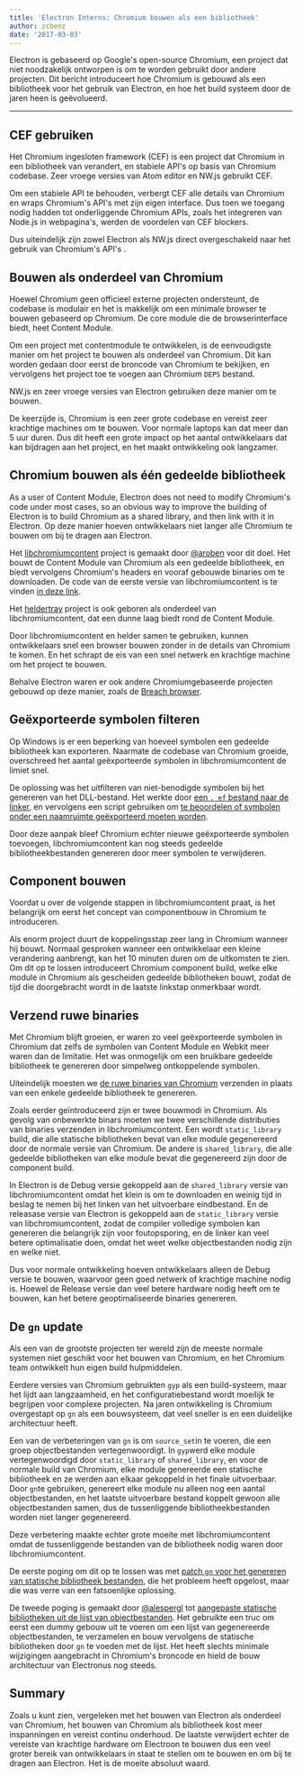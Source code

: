 ```yaml
---
title: 'Electron Interns: Chromium bouwen als een bibliotheek'
author: zcbenz
date: '2017-03-03'
---
```


Electron is gebaseerd op Google's open-source Chromium, een project dat niet noodzakelijk ontworpen is om te worden gebruikt door andere projecten. Dit bericht introduceert hoe Chromium is gebouwd als een bibliotheek voor het gebruik van Electron, en hoe het build systeem door de jaren heen is geëvolueerd.

---

## CEF gebruiken

Het Chromium ingesloten framework (CEF) is een project dat Chromium in een bibliotheek van verandert, en stabiele API's op basis van Chromium codebase. Zeer vroege versies van Atom editor en NW.js gebruikt CEF.

Om een stabiele API te behouden, verbergt CEF alle details van Chromium en wraps Chromium's API's met zijn eigen interface. Dus toen we toegang nodig hadden tot onderliggende Chromium APIs, zoals het integreren van Node.js in webpagina's, werden de voordelen van CEF blockers.

Dus uiteindelijk zijn zowel Electron als NW.js direct overgeschakeld naar het gebruik van Chromium's API's .

## Bouwen als onderdeel van Chromium

Hoewel Chromium geen officieel externe projecten ondersteunt, de codebase is modulair en het is makkelijk om een minimale browser te bouwen gebaseerd op Chromium. De core module die de browserinterface biedt, heet Content Module.

Om een project met contentmodule te ontwikkelen, is de eenvoudigste manier om het project te bouwen als onderdeel van Chromium. Dit kan worden gedaan door eerst de broncode van Chromium te bekijken, en vervolgens het project toe te voegen aan Chromium `DEPS` bestand.

NW.js en zeer vroege versies van Electron gebruiken deze manier om te bouwen.

De keerzijde is, Chromium is een zeer grote codebase en vereist zeer krachtige machines om te bouwen. Voor normale laptops kan dat meer dan 5 uur duren. Dus dit heeft een grote impact op het aantal ontwikkelaars dat kan bijdragen aan het project, en het maakt ontwikkeling ook langzamer.

## Chromium bouwen als één gedeelde bibliotheek

As a user of Content Module, Electron does not need to modify Chromium's code under most cases, so an obvious way to improve the building of Electron is to build Chromium as a shared library, and then link with it in Electron. Op deze manier hoeven ontwikkelaars niet langer alle Chromium te bouwen om bij te dragen aan Electron.

Het [libchromiumcontent](https://github.com/electron/libchromiumcontent) project is gemaakt door [@aroben](https://github.com/aroben) voor dit doel. Het bouwt de Content Module van Chromium als een gedeelde bibliotheek, en biedt vervolgens Chromium's headers en vooraf gebouwde binaries om te downloaden. De code van de eerste versie van libchromiumcontent is te vinden [in deze link](https://github.com/electron/libchromiumcontent/tree/873daa8c57efa053d48aa378ac296b0a1206822c).

Het [heldertray](https://github.com/electron/brightray) project is ook geboren als onderdeel van libchromiumcontent, dat een dunne laag biedt rond de Content Module.

Door libchromiumcontent en helder samen te gebruiken, kunnen ontwikkelaars snel een browser bouwen zonder in de details van Chromium te komen. En het schrapt de eis van een snel netwerk en krachtige machine om het project te bouwen.

Behalve Electron waren er ook andere Chromiumgebaseerde projecten gebouwd op deze manier, zoals de [Breach browser](https://www.quora.com/Is-Breach-Browser-still-in-development).

## Geëxporteerde symbolen filteren

Op Windows is er een beperking van hoeveel symbolen een gedeelde bibliotheek kan exporteren. Naarmate de codebase van Chromium groeide, overschreed het aantal geëxporteerde symbolen in libchromiumcontent de limiet snel.

De oplossing was het uitfilteren van niet-benodigde symbolen bij het genereren van het DLL-bestand. Het werkte door [een `. ef` bestand naar de linker](https://github.com/electron/libchromiumcontent/pull/11/commits/85ca0f60208eef2c5013a29bb4cf3d21feb5030b), en vervolgens een script gebruiken om [te beoordelen of symbolen onder een naamruimte geëxporteerd moeten worden](https://github.com/electron/libchromiumcontent/pull/47/commits/d2fed090e47392254f2981a56fe4208938e538cd).

Door deze aanpak bleef Chromium echter nieuwe geëxporteerde symbolen toevoegen, libchromiumcontent kan nog steeds gedeelde bibliotheekbestanden genereren door meer symbolen te verwijderen.

## Component bouwen

Voordat u over de volgende stappen in libchromiumcontent praat, is het belangrijk om eerst het concept van componentbouw in Chromium te introduceren.

Als enorm project duurt de koppelingsstap zeer lang in Chromium wanneer hij bouwt. Normaal gesproken wanneer een ontwikkelaar een kleine verandering aanbrengt, kan het 10 minuten duren om de uitkomsten te zien. Om dit op te lossen introduceert Chromium component build, welke elke module in Chromium als gescheiden gedeelde bibliotheken bouwt, zodat de tijd die doorgebracht wordt in de laatste linkstap onmerkbaar wordt.

## Verzend ruwe binaries

Met Chromium blijft groeien, er waren zo veel geëxporteerde symbolen in Chromium dat zelfs de symbolen van Content Module en Webkit meer waren dan de limitatie. Het was onmogelijk om een bruikbare gedeelde bibliotheek te genereren door simpelweg ontkoppelende symbolen.

Uiteindelijk moesten we [de ruwe binaries van Chromium](https://github.com/electron/libchromiumcontent/pull/98) verzenden in plaats van een enkele gedeelde bibliotheek te genereren.

Zoals eerder geïntroduceerd zijn er twee bouwmodi in Chromium. Als gevolg van onbewerkte binars moeten we twee verschillende distributies van binaries verzenden in libchromiumcontent. Een wordt `static_library` build, die alle statische bibliotheken bevat van elke module gegenereerd door de normale versie van Chromium. De andere is `shared_library`, die alle gedeelde bibliotheken van elke module bevat die gegenereerd zijn door de component build.

In Electron is de Debug versie gekoppeld aan de `shared_library` versie van libchromiumcontent omdat het klein is om te downloaden en weinig tijd in beslag te nemen bij het linken van het uitvoerbare eindbestand. En de releasase versie van Electron is gekoppeld aan de `static_library` versie van libchromiumcontent, zodat de compiler volledige symbolen kan genereren die belangrijk zijn voor foutopsporing, en de linker kan veel betere optimalisatie doen, omdat het weet welke objectbestanden nodig zijn en welke niet.

Dus voor normale ontwikkeling hoeven ontwikkelaars alleen de Debug versie te bouwen, waarvoor geen goed netwerk of krachtige machine nodig is. Hoewel de Release versie dan veel betere hardware nodig heeft om te bouwen, kan het betere geoptimaliseerde binaries genereren.

## De `gn` update

Als een van de grootste projecten ter wereld zijn de meeste normale systemen niet geschikt voor het bouwen van Chromium, en het Chromium team ontwikkelt hun eigen build hulpmiddelen.

Eerdere versies van Chromium gebruikten `gyp` als een build-systeem, maar het lijdt aan langzaamheid, en het configuratiebestand wordt moeilijk te begrijpen voor complexe projecten. Na jaren ontwikkeling is Chromium overgestapt op `gn` als een bouwsysteem, dat veel sneller is en een duidelijke architectuur heeft.

Een van de verbeteringen van `gn` is om `source_set`in te voeren, die een groep objectbestanden vertegenwoordigt. In `gyp`werd elke module vertegenwoordigd door `static_library` of `shared_library`, en voor de normale build van Chromium, elke module genereerde een statische bibliotheek en ze werden aan elkaar gekoppeld in het finale uitvoerbaar. Door `gn`te gebruiken, genereert elke module nu alleen nog een aantal objectbestanden, en het laatste uitvoerbare bestand koppelt gewoon alle objectbestanden samen, dus de tussenliggende bibliotheekbestanden worden niet langer gegenereerd.

Deze verbetering maakte echter grote moeite met libchromiumcontent omdat de tussenliggende bestanden van de bibliotheek nodig waren door libchromiumcontent.

De eerste poging om dit op te lossen was met [patch `gn` voor het genereren van statische bibliotheek bestanden](https://github.com/electron/libchromiumcontent/pull/239), die het probleem heeft opgelost, maar die was verre van een fatsoenlijke oplossing.

De tweede poging is gemaakt door [@alespergl](https://github.com/alespergl) tot [aangepaste statische bibliotheken uit de lijst van objectbestanden](https://github.com/electron/libchromiumcontent/pull/249). Het gebruikte een truc om eerst een dummy gebouw uit te voeren om een lijst van gegenereerde objectbestanden, te verzamelen en bouw vervolgens de statische bibliotheken door `gn` te voeden met de lijst. Het heeft slechts minimale wijzigingen aangebracht in Chromium's broncode en hield de bouw architectuur van Electronus nog steeds.

## Summary

Zoals u kunt zien, vergeleken met het bouwen van Electron als onderdeel van Chromium, het bouwen van Chromium als bibliotheek kost meer inspanningen en vereist continu onderhoud. De laatste verwijdert echter de vereiste van krachtige hardware om Electroon te bouwen dus een veel groter bereik van ontwikkelaars in staat te stellen om te bouwen en om bij te dragen aan Electron. Het is de moeite absoluut waard.

